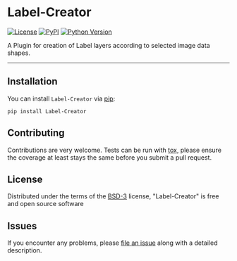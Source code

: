# Label-Creator

[![License](https://img.shields.io/pypi/l/napari-medical-image-formats.svg?color=green)](https://github.com/MBPhys/Label-Creator/raw/master/LICENSE)
[![PyPI](https://img.shields.io/pypi/v/Label-Creator.svg?color=green)](https://pypi.org/project/Label-Creator)
[![Python Version](https://img.shields.io/pypi/pyversions/Label-Creator.svg?color=green)](https://python.org)


A Plugin for creation of Label layers according to selected image data shapes.

----------------------------------

## Installation

You can install `Label-Creator` via [pip]:

    pip install Label-Creator

## Contributing

Contributions are very welcome. Tests can be run with [tox], please ensure
the coverage at least stays the same before you submit a pull request.

## License

Distributed under the terms of the [BSD-3] license,
"Label-Creator" is free and open source software

## Issues

If you encounter any problems, please [file an issue] along with a detailed description.

[napari]: https://github.com/napari/napari
[Cookiecutter]: https://github.com/audreyr/cookiecutter
[@napari]: https://github.com/napari
[MIT]: http://opensource.org/licenses/MIT
[BSD-3]: http://opensource.org/licenses/BSD-3-Clause
[GNU GPL v3.0]: http://www.gnu.org/licenses/gpl-3.0.txt
[GNU LGPL v3.0]: http://www.gnu.org/licenses/lgpl-3.0.txt
[Apache Software License 2.0]: http://www.apache.org/licenses/LICENSE-2.0
[Mozilla Public License 2.0]: https://www.mozilla.org/media/MPL/2.0/index.txt
[cookiecutter-napari-plugin]: https://github.com/napari/cookiecutter-napari-plugin
[file an issue]: https://github.com/MBPhys/Label-Creator/issues
[napari]: https://github.com/napari/napari
[tox]: https://tox.readthedocs.io/en/latest/
[pip]: https://pypi.org/project/pip/
[PyPI]: https://pypi.org/
